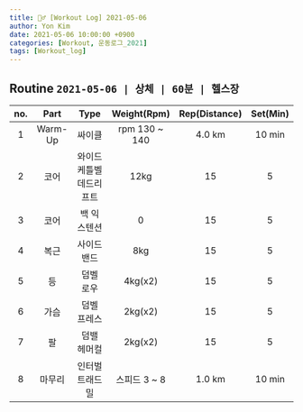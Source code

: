 ```yaml
---
title: 🏋️‍♂️ [Workout Log] 2021-05-06
author: Yon Kim
date: 2021-05-06 10:00:00 +0900
categories: [Workout, 운동로그_2021]
tags: [Workout_log]
---
```


## Routine `2021-05-06 | 상체 | 60분 | 헬스장` ##

|no.|Part|Type|Weight(Rpm)|Rep(Distance)|Set(Min)|
|:---:|:---:|:---:|:---:|:---:|:---:|
|1|Warm-Up|싸이클| rpm 130 ~ 140|4.0 km|10 min|
|2|코어|와이드 케틀벨 데드리프트|12kg|15|5|
|3|코어|백 익스텐션|0|15|5|
|4|복근|사이드 밴드|8kg|15|5|
|5|등|덤벨 로우|4kg(x2)|15|5|
|6|가슴|덤벨 프레스|2kg(x2)|15|5
|7|팔|덤밸 헤머컬|2kg(x2)|15|5|
|8|마무리|인터벌 트래드밀|스피드 3 ~ 8|1.0 km|10 min|


